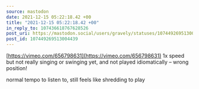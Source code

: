 ```yaml
---
source: mastodon
date: 2021-12-15 05:22:18.42 +00
title: "2021-12-15 05:22:18.42 +00"
in_reply_to: 107436618767628526
post_uri: https://mastodon.social/users/gravely/statuses/107449269513004439
post_id: 107449269513004439
---
```

[https://vimeo.com/656798631](https://vimeo.com/656798631) 1x speed but not really singing or swinging yet, and not played idiomatically – wrong position!

normal tempo to listen to, still feels like shredding to play


